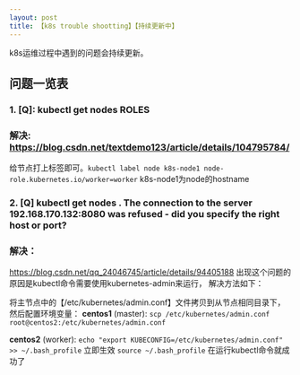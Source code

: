 ```yaml
---
layout: post
title: 【k8s trouble shootting】【持续更新中】
---
```


k8s运维过程中遇到的问题会持续更新。

## 问题一览表
### 1. [Q]: kubectl get nodes  ROLES <none>
### 解决: https://blog.csdn.net/textdemo123/article/details/104795784/
   给节点打上标签即可。`kubectl label node k8s-node1 node-role.kubernetes.io/worker=worker` k8s-node1为node的hostname


### 2. [Q] kubectl get nodes . The connection to the server 192.168.170.132:8080 was refused - did you specify the right host or port?

### 解决：
   https://blog.csdn.net/qq_24046745/article/details/94405188
   出现这个问题的原因是kubectl命令需要使用kubernetes-admin来运行，
   解决方法如下：
   
   将主节点中的【/etc/kubernetes/admin.conf】文件拷贝到从节点相同目录下，
   然后配置环境变量：
   **centos1** (master): 
      `scp /etc/kubernetes/admin.conf root@centos2:/etc/kubernetes/admin.conf`

   **centos2** (worker): 
      `echo "export KUBECONFIG=/etc/kubernetes/admin.conf" >> ~/.bash_profile`
      立即生效
      `source ~/.bash_profile`
      在运行kubectl命令就成功了
   